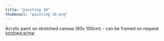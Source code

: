 ```yaml
---
title: "painting 10"
thumbnail: "painting 10.png"
---
```

Acrylic paint on stretched canvas (80x 100cm) - can be framed on request
500DKK/670€
